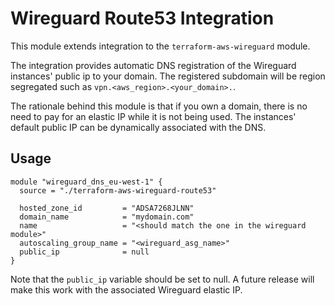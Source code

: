 # Wireguard Route53 Integration

This module extends integration to the `terraform-aws-wireguard` module.

The integration provides automatic DNS registration of the Wireguard instances' public ip to your domain.
The registered subdomain will be region segregated such as `vpn.<aws_region>.<your_domain>.`.

The rationale behind this module is that if you own a domain, there is no need to pay for an elastic IP
while it is not being used. The instances' default public IP can be dynamically associated with the DNS.

## Usage

```hcl
module "wireguard_dns_eu-west-1" {
  source = "./terraform-aws-wireguard-route53"
  
  hosted_zone_id         = "ADSA7268JLNN"
  domain_name            = "mydomain.com"
  name                   = "<should match the one in the wireguard module>"
  autoscaling_group_name = "<wireguard_asg_name>"
  public_ip              = null
}
```

Note that the `public_ip` variable should be set to null. A future release will make this work with
the associated Wireguard elastic IP.
